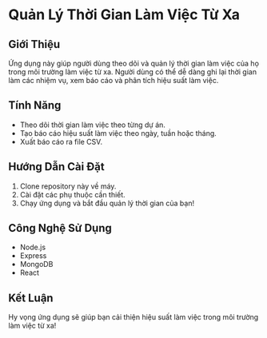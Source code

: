 # Quản Lý Thời Gian Làm Việc Từ Xa

## Giới Thiệu
Ứng dụng này giúp người dùng theo dõi và quản lý thời gian làm việc của họ trong môi trường làm việc từ xa. Người dùng có thể dễ dàng ghi lại thời gian làm các nhiệm vụ, xem báo cáo và phân tích hiệu suất làm việc.

## Tính Năng
- Theo dõi thời gian làm việc theo từng dự án.
- Tạo báo cáo hiệu suất làm việc theo ngày, tuần hoặc tháng.
- Xuất báo cáo ra file CSV.

## Hướng Dẫn Cài Đặt
1. Clone repository này về máy.
2. Cài đặt các phụ thuộc cần thiết.
3. Chạy ứng dụng và bắt đầu quản lý thời gian của bạn!

## Công Nghệ Sử Dụng
- Node.js
- Express
- MongoDB
- React

## Kết Luận
Hy vọng ứng dụng sẽ giúp bạn cải thiện hiệu suất làm việc trong môi trường làm việc từ xa!